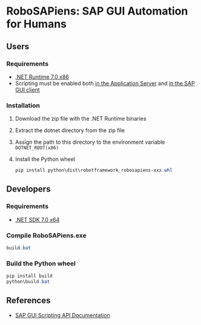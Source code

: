 # RoboSAPiens: SAP GUI Automation for Humans

## Users

### Requirements

- [.NET Runtime 7.0 x86](https://dotnet.microsoft.com/en-us/download/dotnet/7.0)
- Scripting must be enabled both [in the Application Server](https://help.sap.com/saphelp_aii710/helpdata/en/ba/b8710932b8c64a9e8acf5b6f65e740/content.htm?no_cache=true) and [in the SAP GUI client](https://help.sap.com/docs/sap_gui_for_windows/63bd20104af84112973ad59590645513/7ddb7c9c4a4c43219a65eee4ca8db001.html?version=760.01&locale=en-US)


### Installation

1. Download the zip file with the .NET Runtime binaries
2. Extract the dotnet directory from the zip file
3. Assign the path to this directory to the environment variable `DOTNET_ROOT(x86)`
4. Install the Python wheel

    ```powershell
    pip install python\dist\robotframework_robosapiens-xxx.whl
    ```


## Developers

### Requirements

- [.NET SDK 7.0 x64](https://dotnet.microsoft.com/en-us/download/dotnet/7.0)

### Compile RoboSAPiens.exe

```powershell
build.bat
```

### Build the Python wheel

```powershell
pip install build
python\build.bat
```

## References

- [SAP GUI Scripting API Documentation](https://help.sap.com/docs/sap_gui_for_windows/b47d018c3b9b45e897faf66a6c0885a8/babdf65f4d0a4bd8b40f5ff132cb12fa.html?locale=en-US)
